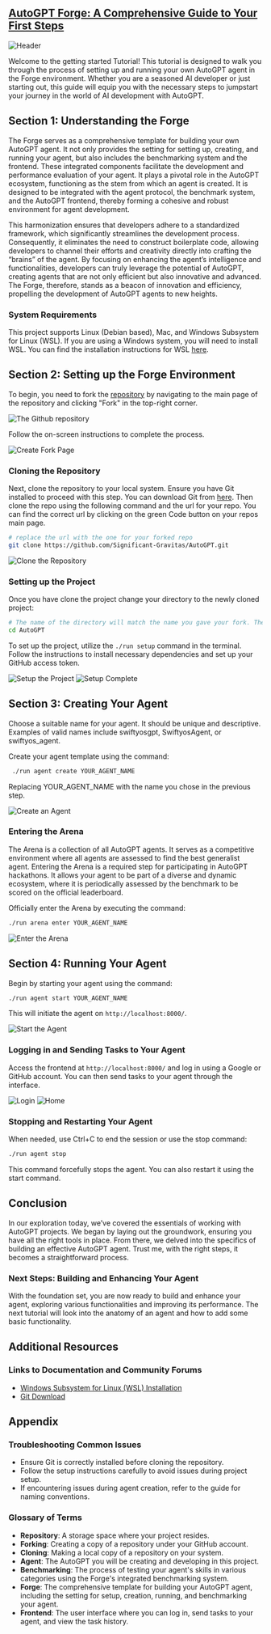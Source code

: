 ## [AutoGPT Forge: A Comprehensive Guide to Your First Steps](https://aiedge.medium.com/autogpt-forge-a-comprehensive-guide-to-your-first-steps-a1dfdf46e3b4)

![Header](../../../docs/content/imgs/quickstart/000_header_img.png)


Welcome to the getting started Tutorial! This tutorial is designed to walk you through the process of setting up and running your own AutoGPT agent in the Forge environment. Whether you are a seasoned AI developer or just starting out, this guide will equip you with the necessary steps to jumpstart your journey in the world of AI development with AutoGPT.

## Section 1: Understanding the Forge

The Forge serves as a comprehensive template for building your own AutoGPT agent. It not only provides the setting for setting up, creating, and running your agent, but also includes the benchmarking system and the frontend. These integrated components facilitate the development and performance evaluation of your agent.
It plays a pivotal role in the AutoGPT ecosystem, functioning as the stem from which an agent is created. It is designed to be integrated with the agent protocol, the benchmark system, and the AutoGPT frontend, thereby forming a cohesive and robust environment for agent development.

This harmonization ensures that developers adhere to a standardized framework, which significantly streamlines the development process. Consequently, it eliminates the need to construct boilerplate code, allowing developers to channel their efforts and creativity directly into crafting the “brains” of the agent. By focusing on enhancing the agent’s intelligence and functionalities, developers can truly leverage the potential of AutoGPT, creating agents that are not only efficient but also innovative and advanced. The Forge, therefore, stands as a beacon of innovation and efficiency, propelling the development of AutoGPT agents to new heights.

### System Requirements

This project supports Linux (Debian based), Mac, and Windows Subsystem for Linux (WSL). If you are using a Windows system, you will need to install WSL. You can find the installation instructions for WSL [here](https://learn.microsoft.com/en-us/windows/wsl/).

## Section 2: Setting up the Forge Environment

To begin, you need to fork the [repository](https://github.com/Significant-Gravitas/AutoGPT) by navigating to the main page of the repository and clicking "Fork" in the top-right corner. 

![The Github repository](../../../docs/content/imgs/quickstart/001_repo.png)

Follow the on-screen instructions to complete the process. 

![Create Fork Page](../../../docs/content/imgs/quickstart/002_fork.png)

### Cloning the Repository
Next, clone the repository to your local system. Ensure you have Git installed to proceed with this step. You can download Git from [here](https://git-scm.com/downloads). Then clone the repo using the following command and the url for your repo. You can find the correct url by clicking on the green Code button on your repos main page.

```bash
# replace the url with the one for your forked repo
git clone https://github.com/Significant-Gravitas/AutoGPT.git
```

![Clone the Repository](../../../docs/content/imgs/quickstart/003_clone.png)

### Setting up the Project

Once you have clone the project change your directory to the newly cloned project:
```bash
# The name of the directory will match the name you gave your fork. The default is AutoGPT
cd AutoGPT
```
To set up the project, utilize the `./run setup` command in the terminal. Follow the instructions to install necessary dependencies and set up your GitHub access token.

![Setup the Project](../../../docs/content/imgs/quickstart/005_setup.png)
![Setup Complete](../../../docs/content/imgs/quickstart/006_setup_complete.png)

## Section 3: Creating Your Agent

Choose a suitable name for your agent. It should be unique and descriptive. Examples of valid names include swiftyosgpt, SwiftyosAgent, or swiftyos_agent.

Create your agent template using the command:

```bash
 ./run agent create YOUR_AGENT_NAME
 ```
 Replacing YOUR_AGENT_NAME with the name you chose in the previous step.

![Create an Agent](../../../docs/content/imgs/quickstart/007_create_agent.png)

### Entering the Arena 
The Arena is a collection of all AutoGPT agents. It serves as a competitive environment where all agents are assessed to find the best generalist agent. Entering the Arena is a required step for participating in AutoGPT hackathons. It allows your agent to be part of a diverse and dynamic ecosystem, where it is periodically assessed by the benchmark to be scored on the official leaderboard.

Officially enter the Arena by executing the command:

```bash
./run arena enter YOUR_AGENT_NAME
```

![Enter the Arena](../../../docs/content/imgs/quickstart/008_enter_arena.png)

## Section 4: Running Your Agent

Begin by starting your agent using the command:

```bash
./run agent start YOUR_AGENT_NAME
```
This will initiate the agent on `http://localhost:8000/`.

![Start the Agent](../../../docs/content/imgs/quickstart/009_start_agent.png)

### Logging in and Sending Tasks to Your Agent
Access the frontend at `http://localhost:8000/` and log in using a Google or GitHub account. You can then send tasks to your agent through the interface.

![Login](../../../docs/content/imgs/quickstart/010_login.png)
![Home](../../../docs/content/imgs/quickstart/011_home.png)

### Stopping and Restarting Your Agent
When needed, use Ctrl+C to end the session or use the stop command:
```bash
./run agent stop
``` 
This command forcefully stops the agent. You can also restart it using the start command.

## Conclusion

In our exploration today, we’ve covered the essentials of working with AutoGPT projects. We began by laying out the groundwork, ensuring you have all the right tools in place. From there, we delved into the specifics of building an effective AutoGPT agent. Trust me, with the right steps, it becomes a straightforward process.

### Next Steps: Building and Enhancing Your Agent
With the foundation set, you are now ready to build and enhance your agent, exploring various functionalities and improving its performance. The next tutorial will look into the anatomy of an agent and how to add some basic functionality.

## Additional Resources

### Links to Documentation and Community Forums
- [Windows Subsystem for Linux (WSL) Installation](https://learn.microsoft.com/en-us/windows/wsl/)
- [Git Download](https://git-scm.com/downloads)

## Appendix

### Troubleshooting Common Issues
- Ensure Git is correctly installed before cloning the repository.
- Follow the setup instructions carefully to avoid issues during project setup.
- If encountering issues during agent creation, refer to the guide for naming conventions.

### Glossary of Terms
- **Repository**: A storage space where your project resides.
- **Forking**: Creating a copy of a repository under your GitHub account.
- **Cloning**: Making a local copy of a repository on your system.
- **Agent**: The AutoGPT you will be creating and developing in this project.
- **Benchmarking**: The process of testing your agent's skills in various categories using the Forge's integrated benchmarking system.
- **Forge**: The comprehensive template for building your AutoGPT agent, including the setting for setup, creation, running, and benchmarking your agent.
- **Frontend**: The user interface where you can log in, send tasks to your agent, and view the task history.



